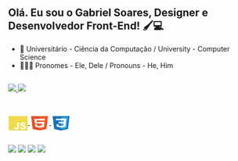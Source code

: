 ## Olá. Eu sou o Gabriel Soares, Designer e Desenvolvedor Front-End! 🖌💻

- 🌱 Universitário - Ciência da Computação  / University - Computer Science
- 👨🏽‍💻 Pronomes - Ele, Dele  / Pronouns - He, Him

##

<div align="left">
  <a href="https://github.com/ghabrielsoares">
  <img height="149em" src="https://github-readme-stats.vercel.app/api?username=ghabrielsoares&show_icons=true&theme=midnight-purple&include_all_commits=true&count_private=true"/>
  <img height="149em" src="https://github-readme-stats.vercel.app/api/top-langs/?username=ghabrielsoares&layout=compact&langs_count=7&theme=midnight-purple"/>
</div>
  
  ## 
  
<div style="display: inline_block"><br>
  <img align="center" alt="Rafa-Js" height="30" width="40" src="https://raw.githubusercontent.com/devicons/devicon/master/icons/javascript/javascript-plain.svg">
  <img align="center" alt="Rafa-HTML" height="30" width="40" src="https://raw.githubusercontent.com/devicons/devicon/master/icons/html5/html5-original.svg">
  <img align="center" alt="Rafa-CSS" height="30" width="40" src="https://raw.githubusercontent.com/devicons/devicon/master/icons/css3/css3-original.svg">
</div>
  
 ##
  
  <div> 
  <a href="https://www.instagram.com/ghabrielsoares_/" target="_blank"><img src="https://img.shields.io/badge/-Instagram-%23E4405F?style=for-the-badge&logo=instagram&logoColor=white" target="_blank"></a>
 	<a href="https://twitter.com/ghabrielsoares_" target="_blank"><img src="https://img.shields.io/badge/Twitch-9146FF?style=for-the-badge&logo=twitch&logoColor=white" target="_blank"></a>
  <a href = "mailto:gabrielcsoares.20@gmail.com"><img src="https://img.shields.io/badge/-Gmail-%23333?style=for-the-badge&logo=gmail&logoColor=white" target="_blank"></a>
  <a href="https://www.linkedin.com/in/ghabrielsoares/" target="_blank"><img src="https://img.shields.io/badge/-LinkedIn-%230077B5?style=for-the-badge&logo=linkedin&logoColor=white" target="_blank"></a> 
 
</div>
